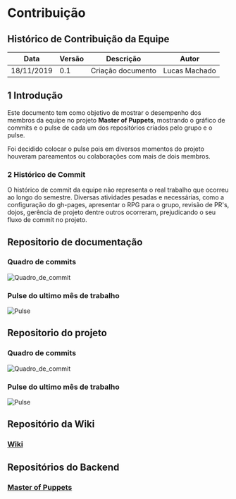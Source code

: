 # Contribuição
## Histórico de Contribuição da Equipe

| Data  | Versão | Descrição | Autor |
| ----- | ------ | --------- | ----- |
| 18/11/2019 | 0.1 | Criação documento  | Lucas Machado   |

## 1 Introdução

Este documento tem como objetivo de mostrar o desempenho dos membros da equipe no projeto **Master of Puppets**, mostrando o gráfico de commits e o pulse de cada um dos repositórios criados pelo grupo e o pulse.

Foi decidido colocar o pulse pois em diversos momentos do projeto houveram pareamentos ou colaborações com mais de dois membros.


### 2 Histórico de Commit

O histórico de commit da equipe não representa o real trabalho que ocorreu ao longo do semestre. Diversas atividades pesadas e necessárias, como a configuração do gh-pages, apresentar o RPG para o grupo, revisão de PR's, dojos, gerência de projeto dentre outros ocorreram, prejudicando o seu fluxo de commit no projeto.

## Repositorio de documentação

### Quadro de commits

![Quadro_de_commit]()

### Pulse do ultimo mês de trabalho

![Pulse]()


## Repositorio do projeto

### Quadro de commits

![Quadro_de_commit]()

### Pulse do ultimo mês de trabalho

![Pulse]()


## Repositório da Wiki

### [Wiki](https://desenho-de-software-2019-02.github.io/Documentation/)

## Repositórios do Backend

### [Master of Puppets](https://github.com/desenho-de-software-2019-02/master_of_puppets)

